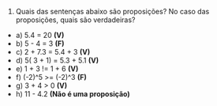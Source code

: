 1) Quais das sentenças abaixo são proposições? No caso das proposições, quais
são verdadeiras?
- a) 5.4 = 20  **(V)**
- b) 5 -  4 = 3 **(F)**
- c) 2 + 7.3 = 5.4 + 3 **(V)**
- d) 5( 3 + 1) = 5.3 + 5.1 **(V)**
- e) 1 + 3 != 1 + 6 **(V)**
- f) (-2)^5 >= (-2)^3 **(F)**
- g) 3 + 4 > 0 **(V)**
- h) 11 - 4.2 **(Não é uma proposição)**
